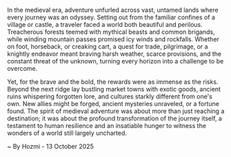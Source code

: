 
In the medieval era, adventure unfurled across vast, untamed lands where every journey was an odyssey. Setting out from the familiar confines of a village or castle, a traveler faced a world both beautiful and perilous. Treacherous forests teemed with mythical beasts and common brigands, while winding mountain passes promised icy winds and rockfalls. Whether on foot, horseback, or creaking cart, a quest for trade, pilgrimage, or a knightly endeavor meant braving harsh weather, scarce provisions, and the constant threat of the unknown, turning every horizon into a challenge to be overcome.

Yet, for the brave and the bold, the rewards were as immense as the risks. Beyond the next ridge lay bustling market towns with exotic goods, ancient ruins whispering forgotten lore, and cultures starkly different from one's own. New allies might be forged, ancient mysteries unraveled, or a fortune found. The spirit of medieval adventure was about more than just reaching a destination; it was about the profound transformation of the journey itself, a testament to human resilience and an insatiable hunger to witness the wonders of a world still largely uncharted.

~ By Hozmi - 13 October 2025
